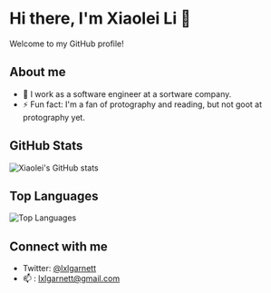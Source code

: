 # Hi there, I'm Xiaolei Li 👋

Welcome to my GitHub profile!

## About me
- 💼 I work as a software engineer at a sortware company.
- ⚡ Fun fact: I'm a fan of protography and reading, but not goot at protography yet.

## GitHub Stats
![Xiaolei's GitHub stats](https://github-readme-stats.vercel.app/api?username=lxlgarnett&show_icons=true&theme=tokyonight)

## Top Languages
![Top Languages](https://github-readme-stats.vercel.app/api/top-langs/?username=lxlgarnett&layout=pie&theme=tokyonight)

## Connect with me 
- Twitter: [@lxlgarnett](https://twitter.com/lxlgarnett)
- 📫 : lxlgarnett@gmail.com

<!--
**lxlgarnett/lxlgarnett** is a ✨ _special_ ✨ repository because its `README.md` (this file) appears on your GitHub profile.

Here are some ideas to get you started:

- 🔭 I’m currently working on ...
- 🌱 I’m currently learning ...
- 👯 I’m looking to collaborate on ...
- 🤔 I’m looking for help with ...
- 💬 Ask me about ...
- 😄 Pronouns: ...
- ⚡ Fun fact: ...
-->
